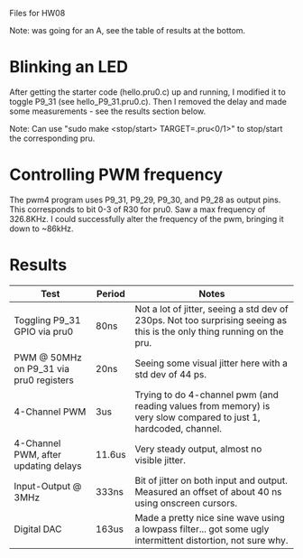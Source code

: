 Files for HW08

Note: was going for an A, see the table of results at the bottom.

# Blinking an LED

After getting the starter code (hello.pru0.c) up and running, I modified it to toggle P9_31 (see hello_P9_31.pru0.c). Then I removed the delay and made some measurements - see the results section below.

Note: Can use "sudo make <stop/start> TARGET=.pru<0/1>" to stop/start the corresponding pru.

# Controlling PWM frequency

The pwm4 program uses P9_31, P9_29, P9_30, and P9_28 as output pins. This corresponds to bit 0-3 of R30 for pru0. Saw a max frequency of 326.8KHz. I could successfully alter the frequency of the pwm, bringing it down to ~86kHz.

# Results

|Test|Period|Notes|
|--|--|--|
|Toggling P9_31 GPIO via pru0|80ns|Not a lot of jitter, seeing a std dev of 230ps. Not too surprising seeing as this is the only thing running on the pru.|
|PWM @ 50MHz on P9_31 via pru0 registers|20ns|Seeing some visual jitter here with a std dev of 44 ps.|
|4-Channel PWM| 3us| Trying to do 4-channel pwm (and reading values from memory) is very slow compared to just 1, hardcoded, channel.|
|4-Channel PWM, after updating delays| 11.6us| Very steady output, almost no visible jitter.|
|Input-Output @ 3MHz| 333ns | Bit of jitter on both input and output. Measured an offset of about 40 ns using onscreen cursors.|
|Digital DAC| 163us | Made a pretty nice sine wave using a lowpass filter... got some ugly intermittent distortion, not sure why.|